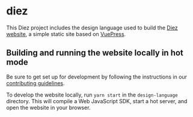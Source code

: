 # diez

This Diez project includes the design language used to build the [Diez website](https://diez.org), a simple static site based on [VuePress](https://vuepress.vuejs.org).

## Building and running the website locally in hot mode

Be sure to get set up for development by following the instructions in our [contributing guidelines](../../CONTRIBUTING.md).

To develop the website locally, run `yarn start` in the `design-language` directory. This will compile a Web JavaScript SDK, start a hot server, and open the website in your browser.
